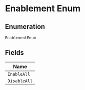 
# Enablement Enum

## Enumeration

`EnablementEnum`

## Fields

| Name |
|  --- |
| `EnableAll` |
| `DisableAll` |

